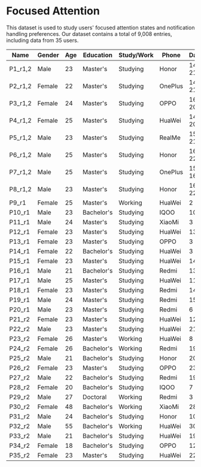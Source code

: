 # Focused Attention
This dataset is used to study users' focused attention states and notification handling preferences.
Our dataset contains a total of 9,008 entries, including data from 35 users. 


| **Name**    | **Gender** | **Age** | **Education** | **Study/Work** | **Phone** | **Day** | **Data** |
|-------------|------------|---------|---------------|----------------|-----------|---------|----------|
| P1_r1,2     | Male       | 23      | Master's      | Studying       | Honor     | 14, 21  | 122, 521 |
| P2_r1,2     | Female     | 22      | Master's      | Studying       | OnePlus   | 14, 21  | 246, 571 |
| P3_r1,2     | Female     | 24      | Master's      | Studying       | OPPO      | 16, 20  | 110, 533 |
| P4_r1,2     | Female     | 25      | Master's      | Studying       | HuaWei    | 14, 20  | 158, 394 |
| P5_r1,2     | Male       | 23      | Master's      | Studying       | RealMe    | 15, 21  | 191, 280 |
| P6_r1,2     | Male       | 25      | Master's      | Studying       | Honor     | 16, 22  | 175, 602 |
| P7_r1,2     | Male       | 25      | Master's      | Studying       | OnePlus   | 15, 16  | 95, 54   |
| P8_r1,2     | Male       | 23      | Master's      | Studying       | Honor     | 16, 22  | 309, 961 |
| P9_r1       | Female     | 25      | Master's      | Working        | HuaWei    | 2       | 16       |
| P10_r1      | Male       | 23      | Bachelor's    | Studying       | IQOO      | 10      | 69       |
| P11_r1      | Male       | 24      | Master's      | Studying       | XiaoMi    | 3       | 14       |
| P12_r1      | Female     | 23      | Master's      | Studying       | HuaWei    | 13      | 100      |
| P13_r1      | Female     | 23      | Master's      | Studying       | OPPO      | 3       | 12       |
| P14_r1      | Female     | 22      | Bachelor's    | Studying       | HuaWei    | 3       | 34       |
| P15_r1      | Female     | 23      | Master's      | Studying       | HuaWei    | 14      | 84       |
| P16_r1      | Male       | 21      | Bachelor's    | Studying       | Redmi     | 13      | 199      |
| P17_r1      | Male       | 25      | Master's      | Studying       | HuaWei    | 11      | 45       |
| P18_r1      | Female     | 23      | Master's      | Studying       | Redmi     | 14      | 94       |
| P19_r1      | Male       | 24      | Master's      | Studying       | Redmi     | 15      | 212      |
| P20_r1      | Male       | 23      | Master's      | Studying       | Redmi     | 6       | 71       |
| P21_r2      | Female     | 23      | Master's      | Studying       | HuaWei    | 12      | 77       |
| P22_r2      | Male       | 23      | Master's      | Studying       | HuaWei    | 21      | 323      |
| P23_r2      | Female     | 26      | Master's      | Working        | HuaWei    | 8       | 63       |
| P24_r2      | Female     | 26      | Bachelor's    | Working        | Redmi     | 19      | 460      |
| P25_r2      | Male       | 21      | Bachelor's    | Studying       | Honor     | 20      | 167      |
| P26_r2      | Female     | 23      | Master's      | Studying       | OPPO      | 23      | 375      |
| P27_r2      | Male       | 22      | Bachelor's    | Studying       | Redmi     | 19      | 247      |
| P28_r2      | Female     | 20      | Bachelor's    | Studying       | IQOO      | 7       | 28       |
| P29_r2      | Male       | 27      | Doctoral      | Working        | Redmi     | 3       | 9        |
| P30_r2      | Female     | 48      | Bachelor's    | Working        | XiaoMi    | 28      | 116      |
| P31_r2      | Male       | 24      | Bachelor's    | Studying       | Honor     | 10      | 49       |
| P32_r2      | Male       | 55      | Bachelor's    | Working        | HuaWei    | 30      | 293      |
| P33_r2      | Male       | 21      | Bachelor's    | Studying       | HuaWei    | 19      | 170      |
| P34_r2      | Female     | 18      | Bachelor's    | Studying       | OPPO      | 12      | 19       |
| P35_r2      | Female     | 23      | Master's      | Studying       | HuaWei    | 22      | 340      |

